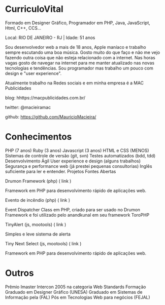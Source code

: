 # CurriculoVital
Formado em Designer Gráfico, Programador em PHP, Java, JavaScript, Html, C++, CCS...

Local: RIO DE JANEIRO - RJ | Idade: 51 anos

Sou desenvolvedor web a mais de 18 anos, Apple maníaco e trabalho sempre escutando uma boa música. Gosto muito do que faço e não me vejo fazendo outra coisa que não esteja relacionado com a internet. Nas horas vagas gosto de navegar na internet para me manter atualizado nas novas tecnologias e tendências. Sou programador mas trabalho um pouco com design e "user experience".

Atualmente trabalho na Redes sociais e em minha empresa é a MAC Publicidades

blog: hhttps://macpublicidades.com.br/

twitter: @macieiramac

github: https://github.com/MauricioMacieira/

# Conhecimentos

PHP (7 anos)
Ruby (3 anos)
Javascript (3 anos)
HTML e CSS (MENOS)
Sistemas de controle de versão (git, svn)
Testes automatizados (bdd, tdd)
Desenvolvimento Ágil
User experience e design (alguns trabalhos)
Segurança e performance web (já prestei pequenas consultorias)
Inglês suficiente para ler e entender.
Projetos
Fontes Abertas

Drumon Framework (php) ( link )

Framework em PHP para desenvolvimento rápido de aplicações web.

Evento de incêndio (php) ( link )

Event Dispatcher Class em PHP, criado para ser usado no Drumon Framework e foi utilizado pelo anandkunal em seu framework ToroPHP

TinyAlert (js, mootools) ( link )

Simples e leve sistema de alerta

Tiny Next Select (js, mootools) ( link )

Framework em PHP para desenvolvimento rápido de aplicações web.


# Outros

Prêmio Imaster Intercon 2005 na categoria Web Standards
Formação
Graduado em Designer Gráfico (UNESA)
Graduado em Sistemas de Informação pela (FAL)
Pós em Tecnologias Web para negócios (FEJAL)
